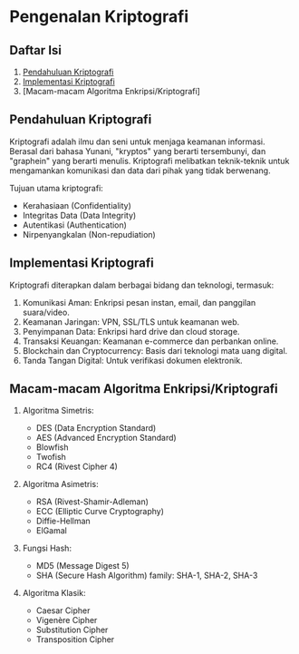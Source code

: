 
# Pengenalan Kriptografi

## Daftar Isi

1. [Pendahuluan Kriptografi](#pendahuluan-kriptografi)
2. [Implementasi Kriptografi](#implementasi-kriptografi)
3. [Macam-macam Algoritma Enkripsi/Kriptografi]

## Pendahuluan Kriptografi

Kriptografi adalah ilmu dan seni untuk menjaga keamanan informasi. Berasal dari bahasa Yunani, "kryptos" yang berarti tersembunyi, dan "graphein" yang berarti menulis. Kriptografi melibatkan teknik-teknik untuk mengamankan komunikasi dan data dari pihak yang tidak berwenang.

Tujuan utama kriptografi:

- Kerahasiaan (Confidentiality)
- Integritas Data (Data Integrity)
- Autentikasi (Authentication)
- Nirpenyangkalan (Non-repudiation)

## Implementasi Kriptografi

Kriptografi diterapkan dalam berbagai bidang dan teknologi, termasuk:

1. Komunikasi Aman: Enkripsi pesan instan, email, dan panggilan suara/video.
2. Keamanan Jaringan: VPN, SSL/TLS untuk keamanan web.
3. Penyimpanan Data: Enkripsi hard drive dan cloud storage.
4. Transaksi Keuangan: Keamanan e-commerce dan perbankan online.
5. Blockchain dan Cryptocurrency: Basis dari teknologi mata uang digital.
6. Tanda Tangan Digital: Untuk verifikasi dokumen elektronik.

## Macam-macam Algoritma Enkripsi/Kriptografi

1. Algoritma Simetris:

   - DES (Data Encryption Standard)
   - AES (Advanced Encryption Standard)
   - Blowfish
   - Twofish
   - RC4 (Rivest Cipher 4)

2. Algoritma Asimetris:

   - RSA (Rivest-Shamir-Adleman)
   - ECC (Elliptic Curve Cryptography)
   - Diffie-Hellman
   - ElGamal

3. Fungsi Hash:

   - MD5 (Message Digest 5)
   - SHA (Secure Hash Algorithm) family: SHA-1, SHA-2, SHA-3

4. Algoritma Klasik:

   - Caesar Cipher
   - Vigenère Cipher
   - Substitution Cipher
   - Transposition Cipher
